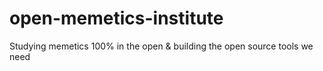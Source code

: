 # open-memetics-institute
Studying memetics 100% in the open &amp; building the open source tools we need
